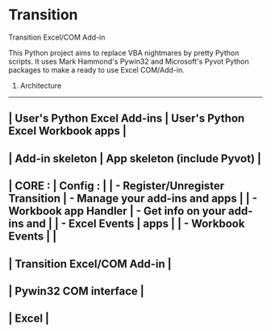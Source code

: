 Transition
==========

Transition Excel/COM Add-in

This Python project aims to replace VBA nightmares by pretty Python scripts. 
It uses Mark Hammond's Pywin32 and Microsoft's Pyvot Python packages to make a ready to use Excel COM/Add-in.

1. Architecture

------------------------------------------------------------------------
| User's Python Excel Add-ins      | User's Python Excel Workbook apps |
------------------------------------------------------------------------
| Add-in skeleton                  | App skeleton (include Pyvot)      |
------------------------------------------------------------------------
| CORE :                           | Config :                          |
| - Register/Unregister Transition | - Manage your add-ins and apps    |
| - Workbook app Handler           | - Get info on your add-ins and    |
| - Excel Events                   | apps                              |
| - Workbook Events                |                                   |
------------------------------------------------------------------------
| Transition Excel/COM Add-in                                          |
------------------------------------------------------------------------
| Pywin32 COM interface                                                |
------------------------------------------------------------------------
| Excel                                                                |
------------------------------------------------------------------------